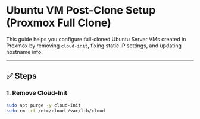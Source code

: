 # Ubuntu VM Post-Clone Setup (Proxmox Full Clone)

This guide helps you configure full-cloned Ubuntu Server VMs created in Proxmox by removing `cloud-init`, fixing static IP settings, and updating hostname info.

---

## ✅ Steps

### 1. Remove Cloud-Init
```bash
sudo apt purge -y cloud-init
sudo rm -rf /etc/cloud /var/lib/cloud
